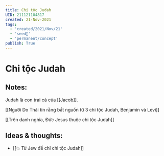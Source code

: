 ```yaml
---
title: Chi tộc Judah
UID: 211121104817
created: 21-Nov-2021
tags:
  - 'created/2021/Nov/21'
  - 'seed🥜'
  - 'permanent/concept'
publish: True
---
```

# Chi tộc Judah

## Notes:
Judah là con trai cả của [[Jacob]].

[[Người Do Thái tin rằng bắt nguồn từ 3 chi tộc Judah, Benjamin và Levi]]

[[Trên danh nghĩa, Đức Jesus thuộc chi tộc Judah]]

## Ideas & thoughts:
- [[💥 Từ Jew để chỉ chi tộc Judah]]
